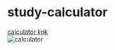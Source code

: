# study-calculator
[calculator link](https://codepen.io/selman-s/full/wvpZNxM)
<br>
![calculator](https://user-images.githubusercontent.com/97898216/166164152-ba063744-b8ce-4ce2-baf3-01b150ec6baf.png)
